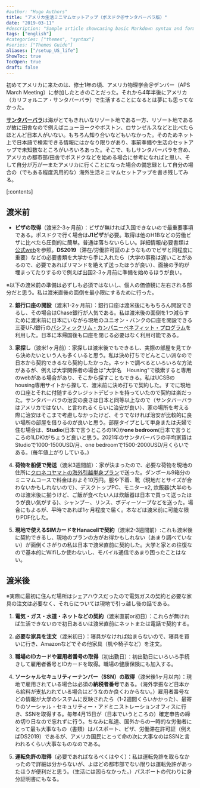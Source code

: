```yaml
---
#author: "Hugo Authors"
title: "アメリカ生活ミニマムセットアップ（ポスドク＠サンタバーバラ版）"
date: "2019-03-11"
#description: "Sample article showcasing basic Markdown syntax and formatting for HTML elements."
tags: ["english"]
#categories: ["themes", "syntax"]
#series: ["Themes Guide"]
aliases: ["/setup_US_life"]
ShowToc: true
TocOpen: true
draft: false
---
```


初めてアメリカに来たのは、修士1年の頃、アメリカ物理学会＠デンバー（APS March Meeting）に参加したときのことだった。それから4年半後にアメリカ（カリフォルニア・サンタバーバラ）で生活することになるとは夢にも思ってなかった。

[<b>サンタバーバラ</b>](https://www.google.com/search?q=santa+barbara&sxsrf=ALeKk01J-f7kht-BS8A85ZILdmGWq5AnZw:1626373272946&source=lnms&tbm=isch&sa=X&ved=2ahUKEwi7vdLJ2OXxAhWeDjQIHalnBWgQ_AUoAXoECAEQAw&biw=1920&bih=880)は海がとてもきれいなリゾート地である一方、リゾート地であるが故に田舎なので例えばニューヨークやボストン、ロサンゼルスなどと比べたらほとんど日本人がいない。もちろん知り合いなどもいなかった。そのためネット上で日本語で検索できる情報にはかなり限りがあり、事前準備や生活のセットアップで未知数なところがいろいろあった。そこで、もしサンタバーバラを含め、アメリカの都市部/田舎でポスドクなどを始める場合に参考になればと思い、そして自分が万が一またアメリカに行くことになった場合の備忘録として自分の場合の（でもある程度汎用的な）海外生活ミニマムセットアップを書き残してみる。

[:contents]

## 渡米前

* **ビザの取得**（渡米2-3ヶ月前）：ビザが無ければ入国できないので最重要事項である。ポスドクで行く場合は<b>J1ビザ</b>が必要。取得は他のH1Bなどの労働ビザに比べたら圧倒的に簡単。普通は落ちないらしい。詳細情報/必要書類は[公式web](https://www.ustraveldocs.com/jp_jp/jp-niv-typej.asp)を参照。<b>DS2019</b>（滞在/労働許可証のようなものでビザと同程度に重要）などの必要書類を大学から手に入れたら（大学の事務は遅いことがあるので、必要であればリマンドを絶えず送ったほうが良い）、面接の予約が埋まってたりするので例えば出国2-3ヶ月前に準備を始めるほうが良い。

※以下の渡米前の準備は必ずしも必須ではないし、個人の価値観に左右される部分だと思う。私は渡米直後の面倒を最小限にするために行った。

2. **銀行口座の開設**（渡米1-2ヶ月前）：銀行口座は渡米後にももちろん開設できるし、その場合はChase銀行が人気である。私は渡米後の面倒を1つ減らすために渡米前に日本にいながら現地のユニオン・バンクの口座を開設できる三菱UFJ銀行の[パシフィックリム・カンパニーベネフィット・プログラム](https://www.bk.mufg.jp/tsukau/kaigai/kouza/prcb/index.html)を利用した。日本に本帰国後も口座を閉じる必要はなく利用可能である。

3. **家探し**（渡米1ヶ月前）：家探しは渡米後でもできるし、実際の部屋を見てから決めたいという人も多くいると思う。私は決め打ちでどんとこい派なので日本から契約できるなら契約したかった。ネットで調べるといろいろな方法があるが、例えば大学関係者の場合は"大学名　Housing"で検索すると専用のwebがある場合があり、そこから探すこともできる。私はUCSBのhousing専用サイトから探して、渡米前に決め打ちで契約した。すでに現地の口座とそれに付随するクレジットデビットを持っていたので契約は楽だった。サンタバーバラの治安の良さは日本と同等以上なので（サンタバーバラはアメリカではない、と言われるくらいに治安が良い）、家の場所を考える際に治安はそこまで考慮しなかったけど、そうでなければ治安が比較的に良い場所の部屋を借りるのが良いと思う。部屋タイプとして単身または夫婦で住む場合は、**Studio**(日本で言うところの1K)か<b>one bedroom</b>(日本で言うところの1LDK)がちょうど良いと思う。2021年のサンタバーバラの平均家賃はStudioで1000-1500USD/月、one bedroomで1500-2000USD/月くらいである。(毎年値上がりしている。)

4. **荷物を船便で発送**（渡米3週間前）：家が決まったので、必要な荷物を現地の住所に[クロネコヤマトの海外引越単身プラン](https://www.y-logi.com/service/kaigai/service/tanshin/index.html)で送った。ダンボール9箱分のミニマムコースで料金はおよそ10万円。服や下着、靴（現地だとサイズが合わないかもしれないので）、デスクトップPC、モニターx2, 炊飯器(大半のものは渡米後に揃うけど、ご飯が食べたい人は炊飯器は日本で買って送ったほうが良い気がする)、シャンプー、リンス、ボディーソープなどを送った。場合にもよるが、平時であれば1ヶ月程度で届く。本などは渡米前に可能な限りPDF化した。

5. **現地で使えるSIMカードをHanacellで契約**（渡米2-3週間前）:これも渡米後に契約できるし、現地のプランの方がお得かもしれない（あまり調べていない）が面倒くさがりの私は日本で渡米直前に契約した。大学と家との往復なので基本的にWifiしか使わないし、モバイル通信であまり困ったことはない。

## 渡米後
※実際に最初に住んだ場所はシェアハウスだったので電気ガスの契約と必要な家具の注文は必要なく、それらについては現地で引っ越し後の話である。

1. **電気・ガス・水道・ネットなどの契約**（渡米直前or初日）：これらが無ければ生活できないので初日あるいは渡米直前にネットまたは電話で契約する。
2. **必要な家具を注文**（渡米初日）：寝具がなければ始まらないので、寝具を買いに行き、Amazonなどでその他家具（机や椅子など）を注文。
3. **職場のIDカードや雇用者番号の取得**（初出勤日）：初出勤日にいろいろ手続きして雇用者番号とIDカードを取得。職場の健康保険にも加入する。 
4. **ソーシャルセキュリティーナンバー（SSN）の取得**（渡米後1ヶ月以内）：現地で雇用されている場合は必須の**納税者番号**である。（海外学振など日本から給料が支払われている場合はどうなのか良くわからない。）雇用者番号などの情報が大学のシステムに反映されたら（1-2週間くらいかかった）、最寄りのソーシャル・セキュリティー・アドミニストレーションオフィスに行き、SSNを取得する。毎年4月15日が（日本でいうところの）確定申告の締め切り日なので忘れずに行う。ちなみに私達、国外からの一時的な労働者にとって最も大事なもの（書類）はパスポート、ビザ、労働滞在許可証（例えばDS2019）であるが、アメリカ国民にとって命の次に大事なのはSSNと言われるくらい大事なものなのである。
   
5. **運転免許の取得**（必要であればなるべくはやく）：私は運転免許を取らなかったので詳細は分からないが、よほどの都市部でない限りは運転免許があったほうが便利だと思う。（生活には困らなかった。）パスポートの代わりに身分証明書にもなる。